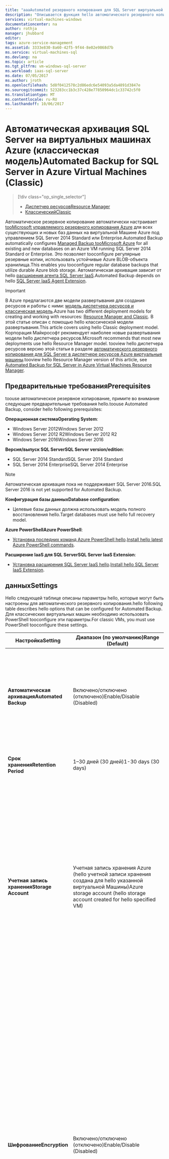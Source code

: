 ```yaml
---
title: "aaaAutomated резервного копирования для SQL Server виртуальной машины (классические) | Документы Microsoft"
description: "Описывается функция hello автоматического резервного копирования для SQL Server в виртуальных машинах Azure с помощью диспетчера ресурсов. "
services: virtual-machines-windows
documentationcenter: na
author: rothja
manager: jhubbard
editor: 
tags: azure-service-management
ms.assetid: 3333e830-8a60-42f5-9f44-8e02e9868d7b
ms.service: virtual-machines-sql
ms.devlang: na
ms.topic: article
ms.tgt_pltfrm: vm-windows-sql-server
ms.workload: iaas-sql-server
ms.date: 07/05/2017
ms.author: jroth
ms.openlocfilehash: 5d8f0412578c2d86edc6e54093a5da4891d3847e
ms.sourcegitcommit: 523283cc1b3c37c428e77850964dc1c33742c5f0
ms.translationtype: MT
ms.contentlocale: ru-RU
ms.lasthandoff: 10/06/2017
---
```

# <a name="automated-backup-for-sql-server-in-azure-virtual-machines-classic"></a><span data-ttu-id="b0b4d-103">Автоматическая архивация SQL Server на виртуальных машинах Azure (классическая модель)</span><span class="sxs-lookup"><span data-stu-id="b0b4d-103">Automated Backup for SQL Server in Azure Virtual Machines (Classic)</span></span>
> [!div class="op_single_selector"]
> * [<span data-ttu-id="b0b4d-104">Диспетчер ресурсов</span><span class="sxs-lookup"><span data-stu-id="b0b4d-104">Resource Manager</span></span>](../sql/virtual-machines-windows-sql-automated-backup.md)
> * [<span data-ttu-id="b0b4d-105">Классический</span><span class="sxs-lookup"><span data-stu-id="b0b4d-105">Classic</span></span>](../classic/sql-automated-backup.md)
> 
> 

<span data-ttu-id="b0b4d-106">Автоматическое резервное копирование автоматически настраивает [tooMicrosoft управляемого резервного копирования Azure](https://msdn.microsoft.com/library/dn449496.aspx) для всех существующих и новых баз данных на виртуальной Машине Azure под управлением SQL Server 2014 Standard или Enterprise.</span><span class="sxs-lookup"><span data-stu-id="b0b4d-106">Automated Backup automatically configures [Managed Backup tooMicrosoft Azure](https://msdn.microsoft.com/library/dn449496.aspx) for all existing and new databases on an Azure VM running SQL Server 2014 Standard or Enterprise.</span></span> <span data-ttu-id="b0b4d-107">Это позволяет tooconfigure регулярные резервные копии, использовать устойчивые Azure BLOB-объекта хранилища.</span><span class="sxs-lookup"><span data-stu-id="b0b4d-107">This enables you tooconfigure regular database backups that utilize durable Azure blob storage.</span></span> <span data-ttu-id="b0b4d-108">Автоматическая архивация зависит от hello [расширения агента SQL Server IaaS](../classic/sql-server-agent-extension.md?toc=%2fazure%2fvirtual-machines%2fwindows%2fclassic%2ftoc.json).</span><span class="sxs-lookup"><span data-stu-id="b0b4d-108">Automated Backup depends on hello [SQL Server IaaS Agent Extension](../classic/sql-server-agent-extension.md?toc=%2fazure%2fvirtual-machines%2fwindows%2fclassic%2ftoc.json).</span></span>

> [!IMPORTANT] 
> <span data-ttu-id="b0b4d-109">В Azure предлагаются две модели развертывания для создания ресурсов и работы с ними: [модель диспетчера ресурсов и классическая модель](../../../azure-resource-manager/resource-manager-deployment-model.md).</span><span class="sxs-lookup"><span data-stu-id="b0b4d-109">Azure has two different deployment models for creating and working with resources: [Resource Manager and Classic](../../../azure-resource-manager/resource-manager-deployment-model.md).</span></span> <span data-ttu-id="b0b4d-110">В этой статье описан с помощью hello классической модели развертывания.</span><span class="sxs-lookup"><span data-stu-id="b0b4d-110">This article covers using hello Classic deployment model.</span></span> <span data-ttu-id="b0b4d-111">Корпорация Майкрософт рекомендует наиболее новые развертывания модели hello диспетчера ресурсов.</span><span class="sxs-lookup"><span data-stu-id="b0b4d-111">Microsoft recommends that most new deployments use hello Resource Manager model.</span></span> <span data-ttu-id="b0b4d-112">tooview hello диспетчера ресурсов версию этой статьи в разделе [автоматического резервного копирования для SQL Server в диспетчере ресурсов Azure виртуальные машины](../sql/virtual-machines-windows-sql-automated-backup.md).</span><span class="sxs-lookup"><span data-stu-id="b0b4d-112">tooview hello Resource Manager version of this article, see [Automated Backup for SQL Server in Azure Virtual Machines Resource Manager](../sql/virtual-machines-windows-sql-automated-backup.md).</span></span>

## <a name="prerequisites"></a><span data-ttu-id="b0b4d-113">Предварительные требования</span><span class="sxs-lookup"><span data-stu-id="b0b4d-113">Prerequisites</span></span>
<span data-ttu-id="b0b4d-114">toouse автоматическое резервное копирование, примите во внимание следующие предварительные требования hello.</span><span class="sxs-lookup"><span data-stu-id="b0b4d-114">toouse Automated Backup, consider hello following prerequisites:</span></span>

<span data-ttu-id="b0b4d-115">**Операционная система**</span><span class="sxs-lookup"><span data-stu-id="b0b4d-115">**Operating System**:</span></span>

* <span data-ttu-id="b0b4d-116">Windows Server 2012</span><span class="sxs-lookup"><span data-stu-id="b0b4d-116">Windows Server 2012</span></span>
* <span data-ttu-id="b0b4d-117">Windows Server 2012 R2</span><span class="sxs-lookup"><span data-stu-id="b0b4d-117">Windows Server 2012 R2</span></span>
* <span data-ttu-id="b0b4d-118">Windows Server 2016</span><span class="sxs-lookup"><span data-stu-id="b0b4d-118">Windows Server 2016</span></span>

<span data-ttu-id="b0b4d-119">**Версия/выпуск SQL Server**</span><span class="sxs-lookup"><span data-stu-id="b0b4d-119">**SQL Server version/edition**:</span></span>

* <span data-ttu-id="b0b4d-120">SQL Server 2014 Standard</span><span class="sxs-lookup"><span data-stu-id="b0b4d-120">SQL Server 2014 Standard</span></span>
* <span data-ttu-id="b0b4d-121">SQL Server 2014 Enterprise</span><span class="sxs-lookup"><span data-stu-id="b0b4d-121">SQL Server 2014 Enterprise</span></span>

> [!NOTE]
> <span data-ttu-id="b0b4d-122">Автоматическая архивация пока не поддерживает SQL Server 2016.</span><span class="sxs-lookup"><span data-stu-id="b0b4d-122">SQL Server 2016 is not yet supported for Automated Backup.</span></span>
> 
> 

<span data-ttu-id="b0b4d-123">**Конфигурация базы данных**</span><span class="sxs-lookup"><span data-stu-id="b0b4d-123">**Database configuration**:</span></span>

* <span data-ttu-id="b0b4d-124">Целевые базы данных должна использовать модель полного восстановления hello.</span><span class="sxs-lookup"><span data-stu-id="b0b4d-124">Target databases must use hello full recovery model.</span></span>

<span data-ttu-id="b0b4d-125">**Azure PowerShell**</span><span class="sxs-lookup"><span data-stu-id="b0b4d-125">**Azure PowerShell**:</span></span>

* <span data-ttu-id="b0b4d-126">[Установка последних команд Azure PowerShell hello](/powershell/azure/overview).</span><span class="sxs-lookup"><span data-stu-id="b0b4d-126">[Install hello latest Azure PowerShell commands](/powershell/azure/overview).</span></span>

<span data-ttu-id="b0b4d-127">**Расширение IaaS для SQL Server**</span><span class="sxs-lookup"><span data-stu-id="b0b4d-127">**SQL Server IaaS Extension**:</span></span>

* <span data-ttu-id="b0b4d-128">[Установка расширения SQL Server IaaS hello](../classic/sql-server-agent-extension.md).</span><span class="sxs-lookup"><span data-stu-id="b0b4d-128">[Install hello SQL Server IaaS Extension](../classic/sql-server-agent-extension.md).</span></span>

## <a name="settings"></a><span data-ttu-id="b0b4d-129">данных</span><span class="sxs-lookup"><span data-stu-id="b0b4d-129">Settings</span></span>
<span data-ttu-id="b0b4d-130">Hello следующей таблице описаны параметры hello, которые могут быть настроены для автоматического резервного копирования.</span><span class="sxs-lookup"><span data-stu-id="b0b4d-130">hello following table describes hello options that can be configured for Automated Backup.</span></span> <span data-ttu-id="b0b4d-131">Для классических виртуальных машин необходимо использовать PowerShell tooconfigure эти параметры.</span><span class="sxs-lookup"><span data-stu-id="b0b4d-131">For classic VMs, you must use PowerShell tooconfigure these settings.</span></span>

| <span data-ttu-id="b0b4d-132">Настройка</span><span class="sxs-lookup"><span data-stu-id="b0b4d-132">Setting</span></span> | <span data-ttu-id="b0b4d-133">Диапазон (по умолчанию)</span><span class="sxs-lookup"><span data-stu-id="b0b4d-133">Range (Default)</span></span> | <span data-ttu-id="b0b4d-134">Описание</span><span class="sxs-lookup"><span data-stu-id="b0b4d-134">Description</span></span> |
| --- | --- | --- |
| <span data-ttu-id="b0b4d-135">**Автоматическая архивация**</span><span class="sxs-lookup"><span data-stu-id="b0b4d-135">**Automated Backup**</span></span> |<span data-ttu-id="b0b4d-136">Включено/отключено (отключено)</span><span class="sxs-lookup"><span data-stu-id="b0b4d-136">Enable/Disable (Disabled)</span></span> |<span data-ttu-id="b0b4d-137">Включает или отключает автоматическую архивацию для виртуальной машины Azure под управлением SQL Server 2014 Standard или Enterprise.</span><span class="sxs-lookup"><span data-stu-id="b0b4d-137">Enables or disables Automated Backup for an Azure VM running SQL Server 2014 Standard or Enterprise.</span></span> |
| <span data-ttu-id="b0b4d-138">**Срок хранения**</span><span class="sxs-lookup"><span data-stu-id="b0b4d-138">**Retention Period**</span></span> |<span data-ttu-id="b0b4d-139">1–30 дней (30 дней)</span><span class="sxs-lookup"><span data-stu-id="b0b4d-139">1-30 days (30 days)</span></span> |<span data-ttu-id="b0b4d-140">Hello количество дней tooretain резервной копии.</span><span class="sxs-lookup"><span data-stu-id="b0b4d-140">hello number of days tooretain a backup.</span></span> |
| <span data-ttu-id="b0b4d-141">**Учетная запись хранения**</span><span class="sxs-lookup"><span data-stu-id="b0b4d-141">**Storage Account**</span></span> |<span data-ttu-id="b0b4d-142">Учетная запись хранения Azure (hello учетной записи хранения создана для hello указанной виртуальной Машины)</span><span class="sxs-lookup"><span data-stu-id="b0b4d-142">Azure storage account (hello storage account created for hello specified VM)</span></span> |<span data-ttu-id="b0b4d-143">Toouse учетной записи хранилища Azure для хранения файлов автоматического резервного копирования в хранилище больших двоичных объектов.</span><span class="sxs-lookup"><span data-stu-id="b0b4d-143">An Azure storage account toouse for storing Automated Backup files in blob storage.</span></span> <span data-ttu-id="b0b4d-144">Контейнер создается в этом toostore расположение всех файлов резервных копий.</span><span class="sxs-lookup"><span data-stu-id="b0b4d-144">A container is created at this location toostore all backup files.</span></span> <span data-ttu-id="b0b4d-145">файл резервной копии Hello соглашение об именах включает hello Дата, время и имя компьютера.</span><span class="sxs-lookup"><span data-stu-id="b0b4d-145">hello backup file naming convention includes hello date, time, and machine name.</span></span> |
| <span data-ttu-id="b0b4d-146">**Шифрование**</span><span class="sxs-lookup"><span data-stu-id="b0b4d-146">**Encryption**</span></span> |<span data-ttu-id="b0b4d-147">Включено/отключено (отключено)</span><span class="sxs-lookup"><span data-stu-id="b0b4d-147">Enable/Disable (Disabled)</span></span> |<span data-ttu-id="b0b4d-148">Включает или отключает шифрование.</span><span class="sxs-lookup"><span data-stu-id="b0b4d-148">Enables or disables encryption.</span></span> <span data-ttu-id="b0b4d-149">При включении шифрования сертификатов hello, резервного копирования используется toorestore hello расположены в hello указать учетную запись хранения hello используя же контейнер automaticbackup hello же соглашение об именовании.</span><span class="sxs-lookup"><span data-stu-id="b0b4d-149">When encryption is enabled, hello certificates used toorestore hello backup are located in hello specified storage account in hello same automaticbackup container using hello same naming convention.</span></span> <span data-ttu-id="b0b4d-150">При изменении пароля hello, новый сертификат создается с этим паролем, но Здравствуй, старый сертификат остается toorestore предыдущих резервных копий.</span><span class="sxs-lookup"><span data-stu-id="b0b4d-150">If hello password changes, a new certificate is generated with that password, but hello old certificate remains toorestore prior backups.</span></span> |
| <span data-ttu-id="b0b4d-151">**Пароль**</span><span class="sxs-lookup"><span data-stu-id="b0b4d-151">**Password**</span></span> |<span data-ttu-id="b0b4d-152">Текст пароля (нет)</span><span class="sxs-lookup"><span data-stu-id="b0b4d-152">Password text (None)</span></span> |<span data-ttu-id="b0b4d-153">Пароль для ключей шифрования.</span><span class="sxs-lookup"><span data-stu-id="b0b4d-153">A password for encryption keys.</span></span> <span data-ttu-id="b0b4d-154">Требуется, только если шифрование включено.</span><span class="sxs-lookup"><span data-stu-id="b0b4d-154">This is only required if encryption is enabled.</span></span> <span data-ttu-id="b0b4d-155">В порядке toorestore зашифрованной резервной копии, необходимо иметь правильный пароль hello и связанные сертификата, который был использован в hello время, когда была создана резервная копия hello.</span><span class="sxs-lookup"><span data-stu-id="b0b4d-155">In order toorestore an encrypted backup, you must have hello correct password and related certificate that was used at hello time hello backup was taken.</span></span> | <span data-ttu-id="b0b4d-156">**Архивация системных баз данных**</span><span class="sxs-lookup"><span data-stu-id="b0b4d-156">**Backup system databases**</span></span> | <span data-ttu-id="b0b4d-157">Включено/отключено (отключено)</span><span class="sxs-lookup"><span data-stu-id="b0b4d-157">Enable/Disable (Disabled)</span></span> | <span data-ttu-id="b0b4d-158">Полная архивация Master, Model и MSDB</span><span class="sxs-lookup"><span data-stu-id="b0b4d-158">Take full backups of Master, Model, and MSDB</span></span> |
| <span data-ttu-id="b0b4d-159">**Настройка расписания архивации баз данных**</span><span class="sxs-lookup"><span data-stu-id="b0b4d-159">**Configure backup schedule**</span></span> | <span data-ttu-id="b0b4d-160">Ручная или автоматическая (автоматическая)</span><span class="sxs-lookup"><span data-stu-id="b0b4d-160">Manual/Automated (Automated)</span></span> | <span data-ttu-id="b0b4d-161">Выберите **автоматизирован** tooautomatically воспользоваться полной резервной копии журналов и основании рост журнала.</span><span class="sxs-lookup"><span data-stu-id="b0b4d-161">Select **Automated** tooautomatically take full and log backups based on log growth.</span></span> <span data-ttu-id="b0b4d-162">Выберите **вручную** toospecify hello расписание для полной и резервные копии журналов.</span><span class="sxs-lookup"><span data-stu-id="b0b4d-162">Select **Manual** toospecify hello schedule for full and log backups.</span></span> |

## <a name="configuration-with-powershell"></a><span data-ttu-id="b0b4d-163">Настройка с помощью PowerShell</span><span class="sxs-lookup"><span data-stu-id="b0b4d-163">Configuration with PowerShell</span></span>
<span data-ttu-id="b0b4d-164">В следующем примере PowerShell hello автоматического резервного копирования настраивается для существующей виртуальной Машине SQL Server 2014.</span><span class="sxs-lookup"><span data-stu-id="b0b4d-164">In hello following PowerShell example, Automated Backup is configured for an existing SQL Server 2014 VM.</span></span> <span data-ttu-id="b0b4d-165">Hello **New AzureVMSqlServerAutoBackupConfig** команда настраивает hello параметры автоматического резервного копирования toostore, резервных копий в учетной записи хранилища Azure hello, указанных в переменной hello $storageaccount.</span><span class="sxs-lookup"><span data-stu-id="b0b4d-165">hello **New-AzureVMSqlServerAutoBackupConfig** command configures hello Automated Backup settings toostore backups in hello Azure storage account specified by hello $storageaccount variable.</span></span> <span data-ttu-id="b0b4d-166">Эти резервные копии будут храниться в течение 10 дней.</span><span class="sxs-lookup"><span data-stu-id="b0b4d-166">These backups will be retained for 10 days.</span></span> <span data-ttu-id="b0b4d-167">Hello **AzureVMSqlServerExtension набор** hello обновления указанной виртуальной Машине Azure с помощью этих параметров команды.</span><span class="sxs-lookup"><span data-stu-id="b0b4d-167">hello **Set-AzureVMSqlServerExtension** command updates hello specified Azure VM with these settings.</span></span>

    $storageaccount = "<storageaccountname>"
    $storageaccountkey = (Get-AzureStorageKey -StorageAccountName $storageaccount).Primary
    $storagecontext = New-AzureStorageContext -StorageAccountName $storageaccount -StorageAccountKey $storageaccountkey
    $autobackupconfig = New-AzureVMSqlServerAutoBackupConfig -StorageContext $storagecontext -Enable -RetentionPeriod 10

    Get-AzureVM -ServiceName <vmservicename> -Name <vmname> | Set-AzureVMSqlServerExtension -AutoBackupSettings $autobackupconfig | Update-AzureVM

<span data-ttu-id="b0b4d-168">Он может занять несколько минут tooinstall и настроить агент SQL Server IaaS hello.</span><span class="sxs-lookup"><span data-stu-id="b0b4d-168">It could take several minutes tooinstall and configure hello SQL Server IaaS Agent.</span></span>

<span data-ttu-id="b0b4d-169">шифрование tooenable изменить hello предыдущего сценария toopass hello параметра EnableEncryption с паролем (защищенной строки) для параметра CertificatePassword hello.</span><span class="sxs-lookup"><span data-stu-id="b0b4d-169">tooenable encryption, modify hello previous script toopass hello EnableEncryption parameter along with a password (secure string) for hello CertificatePassword parameter.</span></span> <span data-ttu-id="b0b4d-170">Hello следующий сценарий включает параметры автоматической архивации hello в предыдущем примере hello и добавляет шифрование.</span><span class="sxs-lookup"><span data-stu-id="b0b4d-170">hello following script enables hello Automated Backup settings in hello previous example and adds encryption.</span></span>

    $storageaccount = "<storageaccountname>"
    $storageaccountkey = (Get-AzureStorageKey -StorageAccountName $storageaccount).Primary
    $storagecontext = New-AzureStorageContext -StorageAccountName $storageaccount -StorageAccountKey $storageaccountkey
    $password = "P@ssw0rd"
    $encryptionpassword = $password | ConvertTo-SecureString -AsPlainText -Force  
    $autobackupconfig = New-AzureVMSqlServerAutoBackupConfig -StorageContext $storagecontext -Enable -RetentionPeriod 10 -EnableEncryption -CertificatePassword $encryptionpassword

    Get-AzureVM -ServiceName <vmservicename> -Name <vmname> | Set-AzureVMSqlServerExtension -AutoBackupSettings $autobackupconfig | Update-AzureVM

<span data-ttu-id="b0b4d-171">автоматическое резервное копирование toodisable выполнения hello же сценарий, не hello **-включить** toohello параметр **New AzureVMSqlServerAutoBackupConfig**.</span><span class="sxs-lookup"><span data-stu-id="b0b4d-171">toodisable automatic backup, run hello same script without hello **-Enable** parameter toohello **New-AzureVMSqlServerAutoBackupConfig**.</span></span> <span data-ttu-id="b0b4d-172">Как и установка, может занять несколько минут toodisable автоматическое резервное копирование.</span><span class="sxs-lookup"><span data-stu-id="b0b4d-172">As with installation, it can take several minutes toodisable Automated Backup.</span></span>

> [!NOTE]
> <span data-ttu-id="b0b4d-173">Отключение и удаление hello агента IaaS SQL Server не удаляет hello ранее настроенные параметры управляемого резервного копирования.</span><span class="sxs-lookup"><span data-stu-id="b0b4d-173">Disabling and uninstalling hello SQL Server IaaS Agent does not remove hello previously configured Managed Backup settings.</span></span> <span data-ttu-id="b0b4d-174">Прежде чем отключить или удалить hello агента IaaS SQL Server, следует отключить автоматическое резервное копирование.</span><span class="sxs-lookup"><span data-stu-id="b0b4d-174">You should disable Automated Backup before disabling or uninstalling hello SQL Server IaaS Agent.</span></span>
> 
> 

## <a name="next-steps"></a><span data-ttu-id="b0b4d-175">Дальнейшие действия</span><span class="sxs-lookup"><span data-stu-id="b0b4d-175">Next steps</span></span>
<span data-ttu-id="b0b4d-176">Автоматическая архивация настраивает управляемое резервное копирование на виртуальных машинах Azure.</span><span class="sxs-lookup"><span data-stu-id="b0b4d-176">Automated Backup configures Managed Backup on Azure VMs.</span></span> <span data-ttu-id="b0b4d-177">Поэтому важно слишком[документации hello управляемого резервного копирования](https://msdn.microsoft.com/library/dn449496.aspx) toounderstand hello влияние и поведение.</span><span class="sxs-lookup"><span data-stu-id="b0b4d-177">So it is important too[review hello documentation for Managed Backup](https://msdn.microsoft.com/library/dn449496.aspx) toounderstand hello behavior and implications.</span></span>

<span data-ttu-id="b0b4d-178">Можно найти созданием резервных копий и восстановление руководство по SQL Server на виртуальных машинах Azure в разделе hello: [резервное копирование и восстановление для SQL Server в виртуальных машинах Azure](../sql/virtual-machines-windows-sql-backup-recovery.md?toc=%2fazure%2fvirtual-machines%2fwindows%2fsqlclassic%2ftoc.json).</span><span class="sxs-lookup"><span data-stu-id="b0b4d-178">You can find additional backup and restore guidance for SQL Server on Azure VMs in hello following topic: [Backup and Restore for SQL Server in Azure Virtual Machines](../sql/virtual-machines-windows-sql-backup-recovery.md?toc=%2fazure%2fvirtual-machines%2fwindows%2fsqlclassic%2ftoc.json).</span></span>

<span data-ttu-id="b0b4d-179">Сведения о других доступных задачах автоматизации см. в разделе [Расширение агента IaaS для SQL Server](../classic/sql-server-agent-extension.md).</span><span class="sxs-lookup"><span data-stu-id="b0b4d-179">For information about other available automation tasks, see [SQL Server IaaS Agent Extension](../classic/sql-server-agent-extension.md).</span></span>

<span data-ttu-id="b0b4d-180">Дополнительные сведения о запуске SQL Server на виртуальных машинах Azure см. в [обзоре использования SQL Server на виртуальных машинах Azure](../sql/virtual-machines-windows-sql-server-iaas-overview.md).</span><span class="sxs-lookup"><span data-stu-id="b0b4d-180">For more information about running SQL Server on Azure VMs, see [SQL Server on Azure Virtual Machines overview](../sql/virtual-machines-windows-sql-server-iaas-overview.md).</span></span>

